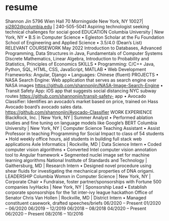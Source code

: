 # resume

Shannon Jin
5796 Wien Hall 70 Morningside New York, NY 10027| sj2802@columbia.edu | 240-505-5041 Aspiring technologist seeking technical challenges for social good
 EDUCATION
Columbia University | New York, NY
• B.S in Computer Science
• Egleston Scholar at the Fu Foundation School of Engineering and Applied Science
• 3.5/4.0 (Dean’s List)
RELEVANT COURSEWORK
May 2022
  Introduction to Databases, Advanced Programming, Data Structures in Java, Fundamentals of Computer Systems Discrete Mathematics, Linear Algebra, Introduction to Probability and Statistics, Principles of Economics
SKILLS
• Programming: C/C++ Java, Python, SQL, HTML, CSS, JavaScript, MATLAB
• Web Development Frameworks: Angular, Django
• Languages: Chinese (fluent)
PROJECTS
• NASA Search Engine: Web application that serves as search engine over NASA images https://github.com/shannonjin/NASA-Image-Search-Engine
• Transit Safety App: iOS app that suggests social distancing NYC subway routes https://github.com/shannonjin/transit-safety- app
• Avocado Classifier: Identifies an avocado’s market based on price, trained on Hass Avocado board’s avocado sales data. https://github.com/shannonjin/Avocado-Classifier
     WORK EXPERIENCE
BlackRock, Inc. | New York, NY | Summer Analyst
• Performed ablation studies and fine tuning on language models like Google’s BERT
Columbia University | New York, NY | Computer Science Teaching Assistant
• Assist Professor in teaching Programming for Social Impact to class of 54 students
• Hold weekly office hours, aid students in building full stack web applications
Axle Informatics | Rockville, MD | Data Science Intern
• Coded computer vision algorithms
• Converted Intel computer vision annotation tool to Angular framework
• Segmented nuclei image set for machine learning algorithms
National Institute of Standards and Technology | Gaithersburg, MD | Research Intern
• Designed novel procedure using shear fluids for investigating the mechanical
properties of DNA origami.
LEADERSHIP
Columbia Womxn in Computer Science | New York, NY | Corporate Chair
• Fundraise, foster partner/sponsorships with Fortune 500 companies IvyHacks | New York, NY | Sponsorship Lead
• Establish corporate sponsorships for the 1st inter-ivy league hackathon
Office of Senator Chris Van Hollen | Rockville, MD | District Intern • Managed constituent casework, drafted speeches/briefs
06/2020 – Present 01/2020 – 06/2020
06/2019 – 12/2019
06/2018 – 08/2018
04/2020 – Present 06/2020 – Present 08/2016 – 10/2016
  

